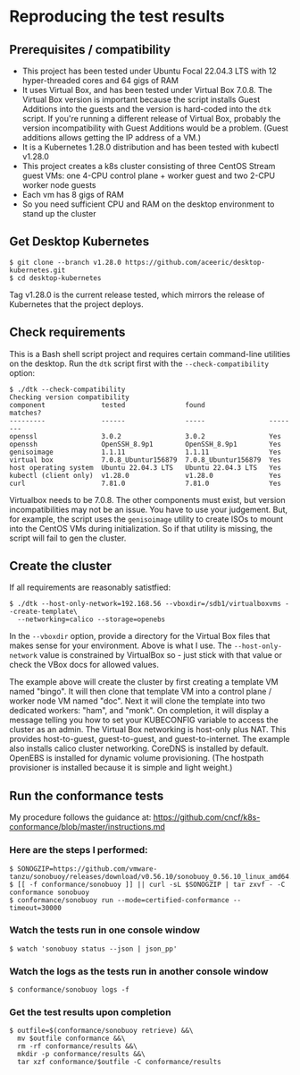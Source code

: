 # Reproducing the test results

## Prerequisites / compatibility

- This project has been tested under Ubuntu Focal 22.04.3 LTS with 12 hyper-threaded cores and 64 gigs of RAM
- It uses Virtual Box, and has been tested under Virtual Box 7.0.8. The Virtual Box version is important because the script installs Guest Additions into the guests and the version is hard-coded into the `dtk` script. If you're running a different release of Virtual Box, probably the version incompatibility with Guest Additions would be a problem. (Guest additions allows getting the IP address of a VM.)
- It is a Kubernetes 1.28.0 distribution and has been tested with kubectl v1.28.0
- This project creates a k8s cluster consisting of three CentOS Stream guest VMs: one 4-CPU control plane + worker guest and two 2-CPU worker node guests
- Each vm has 8 gigs of RAM
- So you need sufficient CPU and RAM on the desktop environment to stand up the cluster 

## Get Desktop Kubernetes

```shell
$ git clone --branch v1.28.0 https://github.com/aceeric/desktop-kubernetes.git
$ cd desktop-kubernetes
```

Tag v1.28.0 is the current release tested, which mirrors the release of Kubernetes that the project deploys.

## Check requirements

This is a Bash shell script project and requires certain command-line utilities on the desktop. Run the `dtk` script first with the `--check-compatibility` option:

```shell
$ ./dtk --check-compatibility
Checking version compatibility
component              tested               found                matches?
---------              ------               -----                --------
openssl                3.0.2                3.0.2                Yes
openssh                OpenSSH_8.9p1        OpenSSH_8.9p1        Yes
genisoimage            1.1.11               1.1.11               Yes
virtual box            7.0.8_Ubuntur156879  7.0.8_Ubuntur156879  Yes
host operating system  Ubuntu 22.04.3 LTS   Ubuntu 22.04.3 LTS   Yes
kubectl (client only)  v1.28.0              v1.28.0              Yes
curl                   7.81.0               7.81.0               Yes
```

Virtualbox needs to be 7.0.8. The other components must exist, but version incompatibilities may not be an issue. You have to use your judgement. But, for example, the script uses the `genisoimage` utility to create ISOs to mount into the CentOS VMs during initialization. So if that utility is missing, the script will fail to gen the cluster. 

## Create the cluster

If all requirements are reasonably satistfied:

```shell
$ ./dtk --host-only-network=192.168.56 --vboxdir=/sdb1/virtualboxvms --create-template\
  --networking=calico --storage=openebs
```

In the `--vboxdir` option, provide a directory for the Virtual Box files that makes sense for your environment. Above is what I use. The `--host-only-network` value is constrained by VirtualBox so - just stick with that value or check the VBox docs for allowed values.

The example above will create the cluster by first creating a template VM named "bingo". It will then clone that template VM into a control plane / worker node VM named "doc". Next it will clone the template into two dedicated workers: "ham", and "monk". On completion, it will display a message telling you how to set your KUBECONFIG variable to access the cluster as an admin. The Virtual Box networking is host-only plus NAT. This provides host-to-guest, guest-to-guest, and guest-to-internet. The example also installs calico cluster networking. CoreDNS is installed by default. OpenEBS is installed for dynamic volume provisioning. (The hostpath provisioner is installed because it is simple and light weight.)

## Run the conformance tests

My procedure follows the guidance at: https://github.com/cncf/k8s-conformance/blob/master/instructions.md

### Here are the steps I performed:

```shell
$ SONOGZIP=https://github.com/vmware-tanzu/sonobuoy/releases/download/v0.56.10/sonobuoy_0.56.10_linux_amd64.tar.gz
$ [[ -f conformance/sonobuoy ]] || curl -sL $SONOGZIP | tar zxvf - -C conformance sonobuoy
$ conformance/sonobuoy run --mode=certified-conformance --timeout=30000
```

###  Watch the tests run in one console window
```
$ watch 'sonobuoy status --json | json_pp'
```

###  Watch the logs as the tests run in another console window
```
$ conformance/sonobuoy logs -f
```

###  Get the test results upon completion
```
$ outfile=$(conformance/sonobuoy retrieve) &&\
  mv $outfile conformance &&\
  rm -rf conformance/results &&\
  mkdir -p conformance/results &&\
  tar xzf conformance/$outfile -C conformance/results
```
